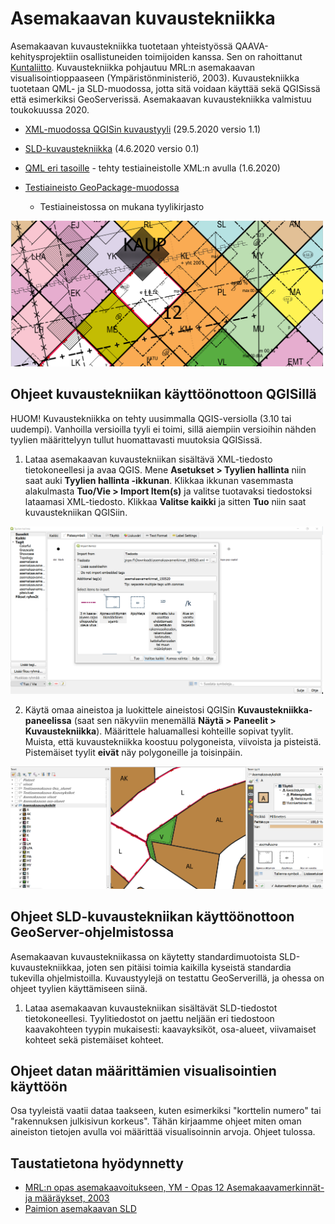 # Asemakaavan kuvaustekniikka

Asemakaavan kuvaustekniikka tuotetaan yhteistyössä QAAVA-kehitysprojektiin osallistuneiden toimijoiden kanssa. 
Sen on rahoittanut [Kuntaliitto](https://www.kuntaliitto.fi/ajankohtaista/2020/avoin-tyylikirjasto-helpottaa-asemakaavojen-digitalisointia?fbclid=IwAR3d_moQRJR0IxAxzJXxjlo4YtGfzT4ju87H8DTurRdNXtqo7FvnMIFkCUA). Kuvaustekniikka pohjautuu MRL:n asemakaavan visualisointioppaaseen (Ympäristönministeriö, 2003). Kuvaustekniikka tuotetaan QML- ja SLD-muodossa, jotta sitä voidaan käyttää sekä QGISissä että esimerkiksi GeoServerissä. Asemakaavan kuvaustekniikka valmistuu toukokuussa 2020.

- [XML-muodossa QGISin kuvaustyyli](asemakaavan_kuvaustekniikka.xml) (29.5.2020 versio 1.1)
- [SLD-kuvaustekniikka](SLD) (4.6.2020 versio 0.1)

- [QML eri tasoille](QML) - tehty testiaineistolle XML:n avulla (1.6.2020)
- [Testiaineisto GeoPackage-muodossa](asemakaava_testiaineisto.gpkg)
    - Testiaineistossa on mukana tyylikirjasto

<img src="asemakaavan_kuvaustekniikka_screenshot_v1.png" width="500"/>

## Ohjeet kuvaustekniikan käyttöönottoon QGISillä

HUOM! Kuvaustekniikka on tehty uusimmalla QGIS-versiolla (3.10 tai uudempi). Vanhoilla versioilla tyyli ei toimi, sillä aiempiin versioihin nähden tyylien määrittelyyn tullut huomattavasti muutoksia QGISissä.

1. Lataa asemakaavan kuvaustekniikan sisältävä XML-tiedosto tietokoneellesi ja avaa QGIS. Mene **Asetukset > Tyylien hallinta** niin saat auki **Tyylien hallinta -ikkunan**. Klikkaa ikkunan vasemmasta alakulmasta **Tuo/Vie > Import Item(s)** ja valitse tuotavaksi tiedostoksi lataamasi XML-tiedosto. Klikkaa **Valitse kaikki** ja sitten **Tuo** niin saat kuvaustekniikan QGISiin.

<img src="QGIS_tyylien_tuonti.png" width="500"/>

2. Käytä omaa aineistoa ja luokittele aineistosi QGISin **Kuvaustekniikka-paneelissa** (saat sen näkyviin menemällä **Näytä > Paneelit > Kuvaustekniikka**). Määrittele haluamallesi kohteille sopivat tyylit. Muista, että kuvaustekniikka koostuu polygoneista, viivoista ja pisteistä. Pistemäiset tyylit **eivät** näy polygoneille ja toisinpäin.

<img src="QGIS_tyylien_lisaaminen.png" width="500"/>

## Ohjeet SLD-kuvaustekniikan käyttöönottoon GeoServer-ohjelmistossa

Asemakaavan kuvaustekniikassa on käytetty standardimuotoista SLD-kuvaustekniikkaa, joten sen pitäisi toimia kaikilla kyseistä standardia tukevilla ohjelmistoilla. Kuvaustyylejä on testattu GeoServerillä, ja ohessa on ohjeet tyylien käyttämiseen siinä.

1. Lataa asemakaavan kuvaustekniikan sisältävät SLD-tiedostot tietokoneellesi. Tyylitiedostot on jaettu neljään eri tiedostoon kaavakohteen tyypin mukaisesti: kaavayksiköt, osa-alueet, viivamaiset kohteet sekä pistemäiset kohteet. 

## Ohjeet datan määrittämien visualisointien käyttöön

Osa tyyleistä vaatii dataa taakseen, kuten esimerkiksi "korttelin numero" tai "rakennuksen julkisivun korkeus". Tähän kirjaamme ohjeet miten oman aineiston tietojen avulla voi määrittää visualisoinnin arvoja. Ohjeet tulossa.

## Taustatietona hyödynnetty
- [MRL:n opas asemakaavoitukseen, YM - Opas 12 Asemakaavamerkinnät- ja määräykset, 2003](https://www.ym.fi/fi-FI/Maankaytto_ja_rakentaminen/Lainsaadanto_ja_ohjeet/Maankaytto_ja_rakennuslaki_2000_sarja/Opas_12_Asemakaavamerkinnat_ja_maaraykse(4437))
- [Paimion asemakaavan SLD](paimion-asemakaavan-sld)
